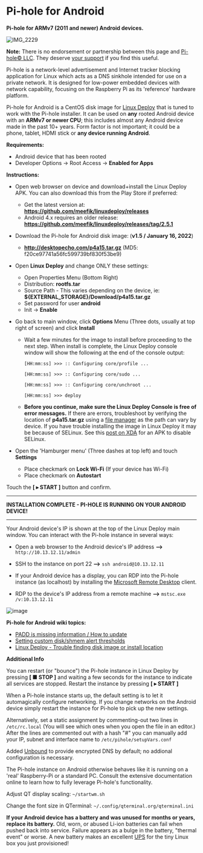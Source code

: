 # Pi-hole for Android
**Pi-hole for ARMv7 (2011 and newer) Android devices.**

![IMG_2229](https://user-images.githubusercontent.com/33142753/133272103-28c6eba3-d1f7-4e29-9c5b-7d96d9f94e9e.jpg)

**Note:** There is no endorsement or partnership between this page and [Pi-hole© LLC](https://pi-hole.net/). They deserve [your support](https://pi-hole.net/donate/) if you find this useful.

Pi-hole is a network-level advertisement and Internet tracker blocking application for Linux which acts as a DNS sinkhole intended for use on a private network. It is designed for low-power embedded devices with network capability, focusing on the Raspberry Pi as its 'reference' hardware platform.

Pi-hole for Android is a CentOS disk image for [Linux Deploy](https://play.google.com/store/apps/details?id=ru.meefik.linuxdeploy&hl=en_US&gl=US) that is tuned to work with the Pi-hole installer.  It can be used on **any** rooted Android device with an **ARMv7 or newer CPU**; this includes almost any Android device made in the past 10+ years. Form factor is not important; it could be a phone, tablet, HDMI stick or **any device running Android**.

**Requirements:**

- Android device that has been rooted
- Developer Options -> Root Access -> **Enabled for Apps**

**Instructions:**

- Open web browser on device and download+install the Linux Deploy APK.  You can also download this from the Play Store if preferred:

  - Get the latest version at: **https://github.com/meefik/linuxdeploy/releases**
  - Android 4.x requires an older release: **https://github.com/meefik/linuxdeploy/releases/tag/2.5.1**

-  Download the Pi-hole for Android disk image: (**v1.5 / January 16, 2022**)

   - **http://desktopecho.com/p4a15.tar.gz** (MD5: f20ce97741a56fc599739bf830f53be9)

- Open **Linux Deploy** and change ONLY these settings:
     -  Open Properties Menu (Bottom Right)
     -  Distribution: **rootfs.tar**
     -  Source Path - This varies depending on the device, ie: **${EXTERNAL_STORAGE}/Download/p4a15.tar.gz**
     -  Set password for user **android**
     -  Init -> **Enable**
 - Go back to main window, click **Options** Menu (Three dots, usually at top right of screen) and click **Install**
     -  Wait a few minutes for the image to install before proceeding to the next step.  When install is complete, the Linux Deploy console window will show the following at the end of the console output: 

        `````[HH:mm:ss] >>> :: Configuring core/profile ...`````
        
        `````[HH:mm:ss] >>> :: Configuring core/sudo ...`````
        
        `````[HH:mm:ss] >>> :: Configuring core/unchroot ...`````
        
        `````[HH:mm:ss] >>> deploy`````
        
    -  **Before you continue, make sure the Linux Deploy Console is free of error messages.**  If there are errors, troubleshoot by verifying the location of **p4a15.tar.gz** using a [file manager](https://github.com/DesktopECHO/Pi-hole-for-Android/wiki/Trouble-finding-path-where-Pi%E2%80%90hole-image-is-downloaded,-or-errors-are-reported-during-creation-of-Pi%E2%80%90hole-disk-image.) as the path can vary by device.  If you have trouble installing the image in Linux Deploy it may be because of SELinux.  See this [post on XDA](https://forum.xda-developers.com/t/app-tool-2-0-official-the-selinux-switch.3656502/) for an APK to disable SELinux.  
          
 - Open the 'Hamburger menu' (Three dashes at top left) and touch **Settings**
    -  Place checkmark on **Lock Wi-Fi** (If your device has Wi-Fi)
    -  Place checkmark on **Autostart**
    
Touch the **[ ▸ START ]** button and confirm. 

-----------------------------------------------------------
**INSTALLATION COMPLETE - PI-HOLE IS RUNNING ON YOUR ANDROID DEVICE!**

-----------------------------------------------------------
Your Android device's IP is shown at the top of the Linux Deploy main window.  You can interact with the Pi-hole instance in several ways:

 - Open a web browser to the Android device's IP address **-->** ```http://10.13.12.11/admin```

 - SSH to the instance on port 22 **-->** ```ssh android@10.13.12.11```

 - If your Android device has a display, you can RDP into the Pi-hole instance (as localhost) by installing the [Microsoft Remote Desktop](https://play.google.com/store/apps/details?id=com.microsoft.rdc.androidx) client.

 - RDP to the device's IP address from a remote machine **-->** ```mstsc.exe /v:10.13.12.11```

![image](https://user-images.githubusercontent.com/33142753/147254465-26443e85-6695-46e6-83f4-4c3ff1749804.png)

**Pi-hole for Android wiki topics:**

- [PADD is missing information / How to update](https://github.com/DesktopECHO/Pi-hole-for-Android/wiki/PADD-is-missing-information)
- [Setting custom disk/shmem alert thresholds](https://github.com/DesktopECHO/Pi-hole-for-Android/wiki/Setting-custom-alert-thresholds-for-disk-and-shmem-monitoring)
- [Linux Deploy - Trouble finding disk image or install location](https://github.com/DesktopECHO/Pi-hole-for-Android/wiki/Trouble-finding-path-where-Pi%E2%80%90hole-image-is-downloaded,-or-errors-are-reported-during-creation-of-Pi%E2%80%90hole-disk-image.)

**Additional Info**

You can restart (or "bounce") the Pi-hole instance in Linux Deploy by pressing **[ ■ STOP ]** and waiting a few seconds for the instance to indicate all services are stopped.  Restart the instance by pressing **[ ▸ START ]**

When a Pi-hole instance starts up, the default setting is to let it automagically configure networking.  If you change networks on the Android device simply restart the instance for Pi-hole to pick up the new settings.

Alternatively, set a static assignment by commenting-out two lines in ```/etc/rc.local``` (You will see which ones when you open the file in an editor.)  After the lines are commented out with a hash "#" you can manually add your IP, subnet and interface name to ```/etc/pihole/setupVars.conf```

Added [Unbound](https://www.nlnetlabs.nl/projects/unbound/about) to provide encrypted DNS by default; no addional configuration is necessary.

The Pi-hole instance on Android otherwise behaves like it is running on a 'real' Raspberry-Pi or a standard PC.  Consult the extensive documentation online to learn how to fully leverage Pi-hole's functionality.

Adjust QT display scaling: ```~/startwm.sh``` 

Change the font size in QTerminal: ```~/.config/qterminal.org/qterminal.ini```

**If your Android device has a battery and was unused for months or years, replace its battery.**  Old, worn, or abused Li-ion batteries can fail when pushed back into service.  Failure appears as a bulge in the battery, "thermal event" or worse.  A new battery makes an excellent [UPS](https://en.wikipedia.org/wiki/Uninterruptible_power_supply) for the tiny Linux box you just provisioned!
